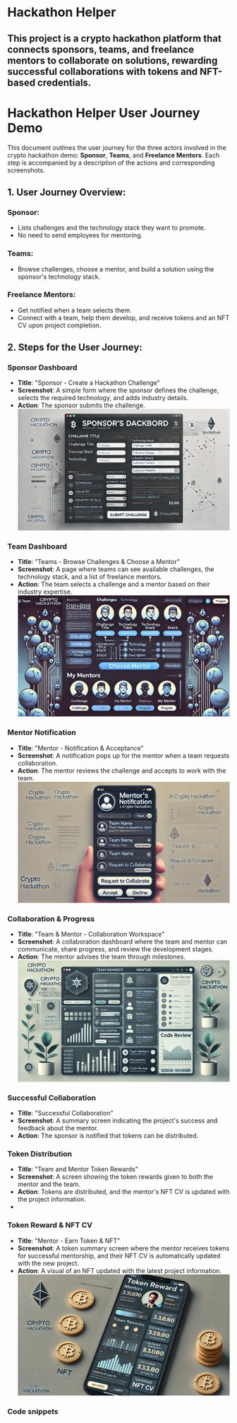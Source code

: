 # Hackathon Helper 

## This project is a crypto hackathon platform that connects sponsors, teams, and freelance mentors to collaborate on solutions, rewarding successful collaborations with tokens and NFT-based credentials.

# Hackathon Helper User Journey Demo

This document outlines the user journey for the three actors involved in the crypto hackathon demo: **Sponsor**, **Teams**, and **Freelance Mentors**. Each step is accompanied by a description of the actions and corresponding screenshots.

## 1. User Journey Overview:

### Sponsor:
- Lists challenges and the technology stack they want to promote. 
- No need to send employees for mentoring. 

### Teams:
- Browse challenges, choose a mentor, and build a solution using the sponsor's technology stack.

### Freelance Mentors:
- Get notified when a team selects them.
- Connect with a team, help them develop, and receive tokens and an NFT CV upon project completion.

## 2. Steps for the User Journey:

### Sponsor Dashboard
- **Title**: "Sponsor - Create a Hackathon Challenge"
- **Screenshot**: A simple form where the sponsor defines the challenge, selects the required technology, and adds industry details.
- **Action**: The sponsor submits the challenge.
![alt text](assets/sponsor_dashboard.png)


### Team Dashboard
- **Title**: "Teams - Browse Challenges & Choose a Mentor"
- **Screenshot**: A page where teams can see available challenges, the technology stack, and a list of freelance mentors.
- **Action**: The team selects a challenge and a mentor based on their industry expertise.
![alt text](assets/team_dashboard.png)


### Mentor Notification
- **Title**: "Mentor - Notification & Acceptance"
- **Screenshot**: A notification pops up for the mentor when a team requests collaboration.
- **Action**: The mentor reviews the challenge and accepts to work with the team.
![alt text](assets/mentor_notification.png)

### Collaboration & Progress
- **Title**: "Team & Mentor - Collaboration Workspace"
- **Screenshot**: A collaboration dashboard where the team and mentor can communicate, share progress, and review the development stages.
- **Action**: The mentor advises the team through milestones.
![alt text](assets/collaboration_workspace.png)

### Successful Collaboration
- **Title**: "Successful Collaboration"
- **Screenshot**: A summary screen indicating the project's success and feedback about the mentor.
- **Action**: The sponsor is notified that tokens can be distributed.

### Token Distribution
- **Title**: "Team and Mentor Token Rewards"
- **Screenshot**: A screen showing the token rewards given to both the mentor and the team.
- **Action**: Tokens are distributed, and the mentor's NFT CV is updated with the project information.
- 
### Token Reward & NFT CV
- **Title**: "Mentor - Earn Token & NFT"
- **Screenshot**: A token summary screen where the mentor receives tokens for successful mentorship, and their NFT CV is automatically updated with the new project.
- **Action**: A visual of an NFT updated with the latest project information.
![alt text](assets/mentor_nft_token.png)

### Code snippets


